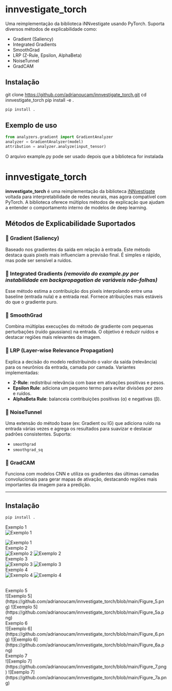 # innvestigate_torch

Uma reimplementação da biblioteca iNNvestigate usando PyTorch. Suporta diversos métodos de explicabilidade como:

- Gradient (Saliency)
- Integrated Gradients
- SmoothGrad
- LRP (Z-Rule, Epsilon, AlphaBeta)
- NoiseTunnel
- GradCAM

## Instalação

git clone https://github.com/adrianoucam/innvestigate_torch.git
cd innvestigate_torch
pip install -e .


```bash
pip install .
```

## Exemplo de uso

```python
from analyzers.gradient import GradientAnalyzer
analyzer = GradientAnalyzer(model)
attribution = analyzer.analyze(input_tensor)
```


O arquivo example.py pode ser usado depois que a biblioteca for instalada


# innvestigate_torch

**innvestigate_torch** é uma reimplementação da biblioteca [iNNvestigate](https://github.com/albermax/innvestigate) voltada para interpretabilidade de redes neurais, mas agora compatível com PyTorch. A biblioteca oferece múltiplos métodos de explicação que ajudam a entender o comportamento interno de modelos de deep learning.

## Métodos de Explicabilidade Suportados

### 🔹 Gradient (Saliency)
Baseado nos gradientes da saída em relação à entrada. Este método destaca quais pixels mais influenciam a previsão final. É simples e rápido, mas pode ser sensível a ruídos.

### 🔹 Integrated Gradients *(removido do example.py por instabilidade em backpropagation de variáveis não-folhas)*
Esse método estima a contribuição dos pixels interpolando entre uma baseline (entrada nula) e a entrada real. Fornece atribuições mais estáveis do que o gradiente puro.

### 🔹 SmoothGrad
Combina múltiplas execuções do método de gradiente com pequenas perturbações (ruído gaussiano) na entrada. O objetivo é reduzir ruídos e destacar regiões mais relevantes da imagem.

### 🔹 LRP (Layer-wise Relevance Propagation)
Explica a decisão do modelo redistribuindo o valor da saída (relevância) para os neurônios da entrada, camada por camada. Variantes implementadas:
- **Z-Rule**: redistribui relevância com base em ativações positivas e pesos.
- **Epsilon Rule**: adiciona um pequeno termo para evitar divisões por zero e ruídos.
- **AlphaBeta Rule**: balanceia contribuições positivas (α) e negativas (β).

### 🔹 NoiseTunnel
Uma extensão do método base (ex: Gradient ou IG) que adiciona ruído na entrada várias vezes e agrega os resultados para suavizar e destacar padrões consistentes. Suporta:
- `smoothgrad`
- `smoothgrad_sq`

### 🔹 GradCAM
Funciona com modelos CNN e utiliza os gradientes das últimas camadas convolucionais para gerar mapas de ativação, destacando regiões mais importantes da imagem para a predição.

---

## Instalação

```bash
pip install .


```


Exemplo 1 <br>
![Exemplo 1](https://github.com/adrianoucam/innvestigate_torch/blob/main/Figure_1.png)

![Exemplo 1](https://github.com/adrianoucam/innvestigate_torch/blob/main/Figure_1a.png)
<br>
Exemplo 2<br>
![Exemplo 2](https://github.com/adrianoucam/innvestigate_torch/blob/main/Figure_2.png)
![Exemplo 2](https://github.com/adrianoucam/innvestigate_torch/blob/main/Figure_2a.png)
<br>
Exemplo 3<br>
![Exemplo 3](https://github.com/adrianoucam/innvestigate_torch/blob/main/Figure_3.png)
![Exemplo 3](https://github.com/adrianoucam/innvestigate_torch/blob/main/Figure_3a.png)
<br>
Exemplo 4<br>
![Exemplo 4](https://github.com/adrianoucam/innvestigate_torch/blob/main/Figure_4.png)
![Exemplo 4](https://github.com/adrianoucam/innvestigate_torch/blob/main/Figure_4a.png)
<br>

<br>
Exemplo 5<br>
![Exemplo 5](https://github.com/adrianoucam/innvestigate_torch/blob/main/Figure_5.png)
![Exemplo 5](https://github.com/adrianoucam/innvestigate_torch/blob/main/Figure_5a.png)

<br>
Exemplo 6<br>
![Exemplo 6](https://github.com/adrianoucam/innvestigate_torch/blob/main/Figure_6.png)
![Exemplo 6](https://github.com/adrianoucam/innvestigate_torch/blob/main/Figure_6a.png)

<br>
Exemplo 7<br>
![Exemplo 7](https://github.com/adrianoucam/innvestigate_torch/blob/main/Figure_7.png)
![Exemplo 7](https://github.com/adrianoucam/innvestigate_torch/blob/main/Figure_7a.png)




